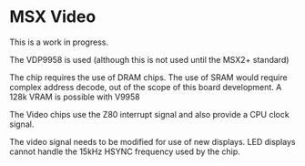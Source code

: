 # MSX Video

This is a work in progress.

The VDP9958 is used (although this is not used until the MSX2+ standard)

The chip requires the use of DRAM chips. The use of SRAM would require complex address decode, out of the scope of this board development.
A 128k VRAM is possible with V9958

The Video chips use the Z80 interrupt signal and also provide a CPU clock signal.

The video signal needs to be modified for use of new displays. LED displays cannot handle the 15kHz HSYNC frequency used by the chip. 
